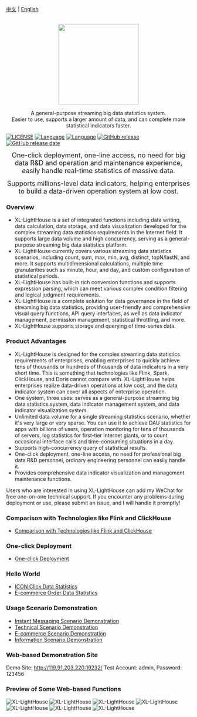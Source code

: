 [中文](README.md) | [English](en.md)

<br>
<div align="center">
	<img src="https://lighthousedp-1300542249.cos.ap-nanjing.myqcloud.com/screenshot_v2/26.jpg" width="220px;">
</div>

<p align="center">
A general-purpose streaming big data statistics system.<br>
Easier to use, supports a larger amount of data, and can complete more statistical indicators faster.
</p>

[![LICENSE](https://img.shields.io/github/license/xl-xueling/xl-lighthouse.svg)](https://github.com/xl-xueling/xl-lighthouse/blob/master/LICENSE)
[![Language](https://img.shields.io/badge/language-Java-blue.svg)](https://www.java.com)
[![Language](https://img.shields.io/badge/build-passing-blue.svg)](https://github.com/xl-xueling/xl-lighthouse)
[![GitHub release](https://img.shields.io/github/tag/xl-xueling/xl-lighthouse.svg?label=release)](https://github.com/xl-xueling/xl-lighthouse/releases)
[![GitHub release date](https://img.shields.io/github/release-date/xl-xueling/xl-lighthouse.svg)](https://github.com/xl-xueling/xl-lighthouse/releases)

<p align="center"><font size="4">One-click deployment, one-line access, no need for big data R&D and operation and maintenance experience, easily handle real-time statistics of massive data.</font></p>
<p align="center"><font size="4">Supports millions-level data indicators, helping enterprises to build a data-driven operation system at low cost.</font></p>

### Overview

* XL-LightHouse is a set of integrated functions including data writing, data calculation, data storage, and data visualization developed for the complex streaming data statistics requirements in the Internet field. It supports large data volume and high concurrency, serving as a general-purpose streaming big data statistics platform.
* XL-LightHouse currently covers various streaming data statistics scenarios, including count, sum, max, min, avg, distinct, topN/lastN, and more. It supports multidimensional calculations, multiple time granularities such as minute, hour, and day, and custom configuration of statistical periods.
* XL-LightHouse has built-in rich conversion functions and supports expression parsing, which can meet various complex condition filtering and logical judgment requirements.
* XL-LightHouse is a complete solution for data governance in the field of streaming big data statistics, providing user-friendly and comprehensive visual query functions, API query interfaces, as well as data indicator management, permission management, statistical throttling, and more.
* XL-LightHouse supports storage and querying of time-series data.

### Product Advantages

+ XL-LightHouse is designed for the complex streaming data statistics requirements of enterprises, enabling enterprises to quickly achieve tens of thousands or hundreds of thousands of data indicators in a very short time. This is something that technologies like Flink, Spark, ClickHouse, and Doris cannot compare with. XL-LightHouse helps enterprises realize data-driven operations at low cost, and the data indicator system can cover all aspects of enterprise operation.
+ One system, three uses: serves as a general-purpose streaming big data statistics system, data indicator management system, and data indicator visualization system.
+ Unlimited data volume for a single streaming statistics scenario, whether it's very large or very sparse. You can use it to achieve DAU statistics for apps with billions of users, operation monitoring for tens of thousands of servers, log statistics for first-tier Internet giants, or to count occasional interface calls and time-consuming situations in a day.
+ Supports high-concurrency query of statistical results.
+ One-click deployment, one-line access, no need for professional big data R&D personnel, ordinary engineering personnel can easily handle it.
+ Provides comprehensive data indicator visualization and management maintenance functions.

Users who are interested in using XL-LightHouse can add my WeChat for free one-on-one technical support. If you encounter any problems during deployment or use, please submit an issue, and I will handle it promptly!

### Comparison with Technologies like Flink and ClickHouse

- [Comparison with Technologies like Flink and ClickHouse](https://dtstep.com/zh/architecture/02.html)

### One-click Deployment

- [One-click Deployment](https://dtstep.com/zh/deploy/01.html)

### Hello World

- [ICON Click Data Statistics](https://dtstep.com/zh/HelloWorld/01.html)
- [E-commerce Order Data Statistics](https://dtstep.com/zh/HelloWorld/02.html)

### Usage Scenario Demonstration

- [Instant Messaging Scenario Demonstration](https://dtstep.com/zh/scene/01.html)
- [Technical Scenario Demonstration](https://dtstep.com/zh/scene/02.html)
- [E-commerce Scenario Demonstration](https://dtstep.com/zh/scene/03.html)
- [Information Scenario Demonstration](https://dtstep.com/zh/scene/04.html)

### Web-based Demonstration Site

Demo Site: http://119.91.203.220:19232/     Test Account: admin, Password: 123456

### Preview of Some Web-based Functions

![XL-LightHouse](https://lighthousedp-1300542249.cos.ap-nanjing.myqcloud.com/screenshot_v2/5.jpg)
![XL-LightHouse](https://lighthousedp-1300542249.cos.ap-nanjing.myqcloud.com/screenshot_v2/22.jpg)
![XL-LightHouse](https://lighthousedp-1300542249.cos.ap-nanjing.myqcloud.com/screenshot_v2/23.jpg)
![XL-LightHouse](https://lighthousedp-1300542249.cos.ap-nanjing.myqcloud.com/screenshot_v2/7.jpg)
![XL-LightHouse](https://lighthousedp-1300542249.cos.ap-nanjing.myqcloud.com/screenshot_v2/8.jpg)
![XL-LightHouse](https://lighthousedp-1300542249.cos.ap-nanjing.myqcloud.com/screenshot_v2/9.jpg?t=2)
![XL-LightHouse](https://lighthousedp-1300542249.cos.ap-nanjing.myqcloud.com/screenshot_v2/11.jpg)